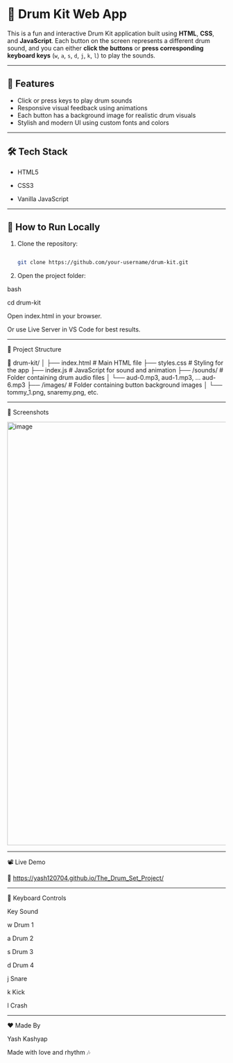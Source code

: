 # 🥁 Drum Kit Web App

This is a fun and interactive Drum Kit application built using **HTML**, **CSS**, and **JavaScript**. Each button on the screen represents a different drum sound, and you can either **click the buttons** or **press corresponding keyboard keys** (`w`, `a`, `s`, `d`, `j`, `k`, `l`) to play the sounds.

---

## 🎯 Features

- Click or press keys to play drum sounds
- Responsive visual feedback using animations
- Each button has a background image for realistic drum visuals
- Stylish and modern UI using custom fonts and colors

---

## 🛠️ Tech Stack

- HTML5
  
- CSS3
  
- Vanilla JavaScript

---

## 🔧 How to Run Locally

1. Clone the repository:
   
   ```bash
   
   git clone https://github.com/your-username/drum-kit.git
   
2. Open the project folder:
   
bash

cd drum-kit

Open index.html in your browser.

Or use Live Server in VS Code for best results.

---

🧱 Project Structure

📁 drum-kit/
│
├── index.html        # Main HTML file
├── styles.css        # Styling for the app
├── index.js          # JavaScript for sound and animation
├── /sounds/          # Folder containing drum audio files
│   └── aud-0.mp3, aud-1.mp3, ... aud-6.mp3
├── /images/          # Folder containing button background images
│   └── tommy_1.png, snaremy.png, etc.

---

🎨 Screenshots

<img width="1918" height="977" alt="image" src="https://github.com/user-attachments/assets/64ef3905-e995-4cfa-9eda-0195302407a9" />

---

📽️ Live Demo

🔗 https://yash120704.github.io/The_Drum_Set_Project/

---

📌 Keyboard Controls

Key	Sound

w	Drum 1

a	Drum 2

s	Drum 3

d	Drum 4

j	Snare

k	Kick

l	Crash

---

❤️ Made By

Yash Kashyap

Made with love and rhythm 🎶
